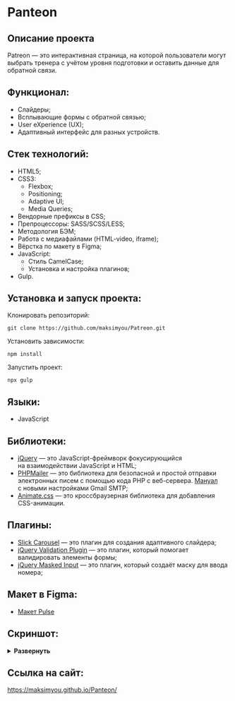 # Panteon


## Описание проекта
Patreon — это интерактивная страница, на которой пользователи могут выбрать тренера с учётом уровня подготовки и оставить данные для обратной связи.

## Функционал:
- Слайдеры;
- Всплывающие формы с обратной связью;
- User eXperience (UX);
- Адаптивный интерфейс для разных устройств.

## Стек технологий:
- HTML5;
- CSS3:
  - Flexbox;
  - Positioning;
  - Adaptive UI;
  - Media Queries;
- Вендорные префиксы в CSS;
- Препроцессоры: SASS/SCSS/LESS;
- Методология БЭМ;
- Работа с медиафайлами (HTML-video, iframe);
- Вёрстка по макету в Figma;
- JavaScript:
  - Стиль CamelCase;
  - Установка и настройка плагинов;
- Gulp.

## Установка и запуск проекта:
Клонировать репозиторий:

    git clone https://github.com/maksimyou/Patreon.git

Установить зависимости:

    npm install

Запустить проект:

    npx gulp

## Языки:
- JavaScript

## Библиотеки:
- [jQuery](https://jquery.com/) — это JavaScript-фреймворк фокусирующийся на взаимодействии JavaScript и HTML;
- [PHPMailer](https://github.com/PHPMailer/PHPMailer) — это библиотека для безопасной и простой отправки электронных писем с помощью кода PHP с веб-сервера. [Мануал](https://youtu.be/mte7LroYd74) с новыми настройками Gmail SMTP;
- [Animate.css](https://animate.style/) — это кроссбраузерная библиотека для добавления CSS-анимации.

## Плагины:
- [Slick Carousel](http://kenwheeler.github.io/slick/) — это плагин для создания адаптивного слайдера;
- [jQuery Validation Plugin](https://jqueryvalidation.org/) — это плагин, который помогает валидировать элементы формы;
- [jQuery Masked Input](https://plugins.jquery.com/maskedinput/) — это плагин, который создаёт маску для ввода номера;




## Макет в Figma:
- [Макет Pulse](https://www.figma.com/file/IWiwRJWS10tV57hGJCroFb/Panteon-~12000-16000?t=GgA3ZU0HrbfSr0Ne-6)

## Скриншот:
<details><summary><b>Развернуть</b></summary>

![Panteon](https://user-images.githubusercontent.com/93248333/214223755-8bd6dbfb-fb7e-4e8d-a452-9ac349da4d89.png)(https://maksimyou.github.io/Panteon/)

</details>

## Ссылка на сайт:
https://maksimyou.github.io/Panteon/
